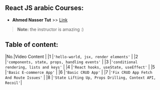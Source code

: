 ## React JS arabic Courses:

- **Ahmed Nasser Tut** >> [Link](https://www.youtube.com/playlist?list=PLQtNtS-WfRa9LbmD8ON7rWhn-AtKTGdkn)
> **Note:** the instructor is amazing  :)


## Table of content: 

|No.|Video Content                                            |
|1  |`'hello-world, jsx, render elements'`                    |
|2  |`'components, state, props, handling events'`            |
|3  |`'conditional rendering, lists and keys'`                |
|4  |`'React hooks, useState, useEffect'`                     |
|5  |`'Basic E-commerce App'`                                 |
|6  |`'Basic CRUD App'`                                       |
|7  |`'Fix CRUD App Fetch And Route Issues'`                  |
|8  |`'State Lifting Up, Props Drilling, Context API, Recoil'`|
